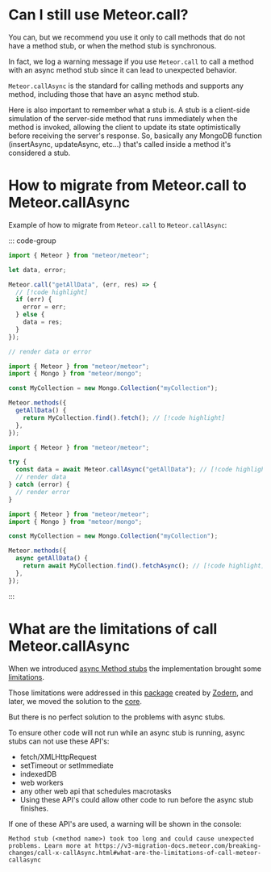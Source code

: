 # Can I still use Meteor.call?

You can, but we recommend you use it only to call methods that do not have a method stub, or when the method stub is synchronous.

In fact, we log a warning message if you use `Meteor.call` to call a method with an async method stub since it can lead to unexpected behavior.

`Meteor.callAsync` is the standard for calling methods and supports any method, including those that have an async method stub.

Here is also important to remember what a stub is. A stub is a client-side simulation of the server-side method that runs immediately when the method is invoked, allowing the client to update its state optimistically before receiving the server's response. So, basically any MongoDB function (insertAsync, updateAsync, etc...) that's called inside a method it's considered a stub.

# How to migrate from Meteor.call to Meteor.callAsync

Example of how to migrate from `Meteor.call` to `Meteor.callAsync`:

::: code-group

```js [v2-client.jsx]
import { Meteor } from "meteor/meteor";

let data, error;

Meteor.call("getAllData", (err, res) => {
  // [!code highlight]
  if (err) {
    error = err;
  } else {
    data = res;
  }
});

// render data or error
```

```js [v2-server.js]
import { Meteor } from "meteor/meteor";
import { Mongo } from "meteor/mongo";

const MyCollection = new Mongo.Collection("myCollection");

Meteor.methods({
  getAllData() {
    return MyCollection.find().fetch(); // [!code highlight]
  },
});
```

```js [v3-client.jsx]
import { Meteor } from "meteor/meteor";

try {
  const data = await Meteor.callAsync("getAllData"); // [!code highlight]
  // render data
} catch (error) {
  // render error
}
```

```js [v3-server.js]
import { Meteor } from "meteor/meteor";
import { Mongo } from "meteor/mongo";

const MyCollection = new Mongo.Collection("myCollection");

Meteor.methods({
  async getAllData() {
    return await MyCollection.find().fetchAsync(); // [!code highlight]
  },
});
```

:::

# What are the limitations of call Meteor.callAsync

When we introduced [async Method stubs](https://guide.meteor.com/2.8-migration.html#callasync) the implementation brought some [limitations](https://github.com/zodern/fix-async-stubs#:~:text=Specifically%2C%20while%20an,used%20in%20stubs).

Those limitations were addressed in this [package](https://github.com/zodern/fix-async-stubs/) created by [Zodern](https://github.com/zodern), and later, we moved the solution to the [core](https://github.com/meteor/meteor/blob/ecdfd3c610fbe5334eee024702fe0c354944f58b/packages/ddp-client/client/queueStubsHelpers.js). 

But there is no perfect solution to the problems with async stubs.

To ensure other code will not run while an async stub is running, async stubs can not use these API's:

- fetch/XMLHttpRequest
- setTimeout or setImmediate
- indexedDB
- web workers
- any other web api that schedules macrotasks
- Using these API's could allow other code to run before the async stub finishes.

If one of these API's are used, a warning will be shown in the console:

```
Method stub (<method name>) took too long and could cause unexpected problems. Learn more at https://v3-migration-docs.meteor.com/breaking-changes/call-x-callAsync.html#what-are-the-limitations-of-call-meteor-callasync
```
